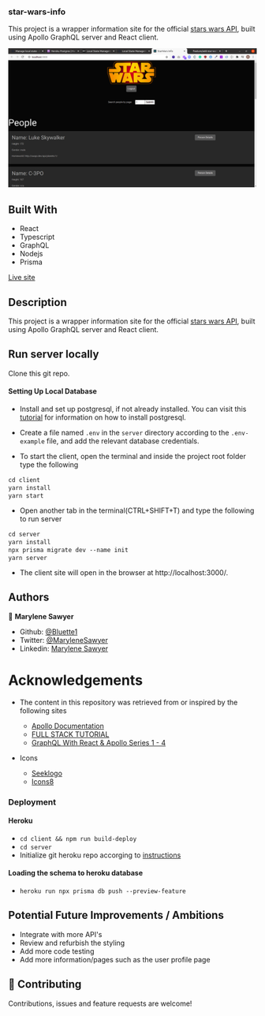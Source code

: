 ### star-wars-info

This project is a wrapper information site for the official [stars wars API](https://swapi.dev/), built using Apollo GraphQL server and React client.

![Demo picture](./screenshot.png)


## Built With
- React
- Typescript
- GraphQL
- Nodejs
- Prisma

[Live site](https://starwars-app.fly.dev/)

## Description

This project is a wrapper information site for the official [stars wars API](https://swapi.dev/), built using Apollo GraphQL server and React client.

## Run server locally
Clone this git repo.

#### Setting Up Local Database
- Install and set up postgresql, if not already installed. You can visit this [tutorial](https://www.digitalocean.com/community/tutorials/how-to-use-postgresql-with-your-ruby-on-rails-application-on-ubuntu-14-04) for information on how to install postgresql.
- Create a file named `.env` in the `server` directory according to the `.env-example` file, and add the relevant database credentials.

- To start the client, open the terminal and inside the project root folder type the following 
```
cd client
yarn install
yarn start
```
- Open another tab in the terminal(CTRL+SHIFT+T) and type the following to run server
```
cd server
yarn install
npx prisma migrate dev --name init
yarn server
```
- The client site will open in the browser at http://localhost:3000/.

## Authors

👤 **Marylene Sawyer**
- Github: [@Bluette1](https://github.com/Bluette1)
- Twitter: [@MaryleneSawyer](https://twitter.com/MaryleneSawyer)
- Linkedin: [Marylene Sawyer](https://www.linkedin.com/in/marylene-sawyer-b4ba1295/)


# Acknowledgements

- The content in this repository was retrieved from or inspired by the following sites
  - [Apollo Documentation](https://www.apollographql.com/docs/)
  - [FULL STACK TUTORIAL](https://www.apollographql.com/docs/tutorial/)
  - [GraphQL With React & Apollo Series 1 - 4 ](https://www.youtube.com/watch?v=SEMTj8w04Z8)

- Icons
  - [Seeklogo](https://seeklogo.com/vector-logo/367785/star-wars)
  - [Icons8](https://icons8.com/icons/set/favourite)

### Deployment
#### Heroku

- `cd client && npm run build-deploy`
- `cd server` 
- Initialize git heroku repo accorging to [instructions](https://devcenter.heroku.com/articles/deploying-nodejs)

#### Loading the schema to heroku database
- `heroku run npx prisma db push --preview-feature`

## Potential Future Improvements / Ambitions
- Integrate with more API's
- Review and refurbish the styling
- Add more code testing
- Add more information/pages such as the user profile page

## 🤝 Contributing

Contributions, issues and feature requests are welcome!
